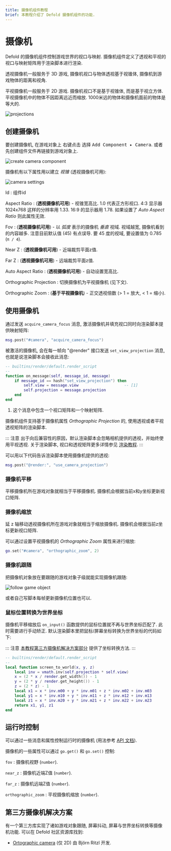 ```yaml
---
title: 摄像机组件教程
brief: 本教程介绍了 Defold 摄像机组件的功能.
---
```


# 摄像机

Defold 的摄像机组件控制游戏世界的视口与映射. 摄像机组件定义了透视和平视的视口与映射矩阵用于渲染脚本进行渲染.

透视摄像机一般服务于 3D 游戏, 摄像机视口与物体透视基于视锥体, 摄像机到游戏物体的距离和视角.

平视摄像机一般服务于 2D 游戏. 摄像机视口不是基于视锥体, 而是基于视立方体. 平视摄像机中的物体不因距离远近而缩放. 1000米远的物体和摄像机面前的物体是等大的.

![projections](images/camera/projections.png)

## 创建摄像机

要创建摄像机, 在游戏对象上 <kbd>右键点击</kbd> 选择 <kbd>Add Component ▸ Camera</kbd>. 或者先创建组件文件再链接到游戏对象上.

![create camera component](images/camera/create.png)

摄像机有以下属性用以建立 *视锥* (透视摄像机可用):

![camera settings](images/camera/settings.png)

Id
: 组件id

Aspect Ratio
: (**透视摄像机可用**) - 视锥宽高比. 1.0 代表正方形视口.  4:3 显示器 1024x768 这样的分辨率用 1.33. 16:9 的显示器用 1.78. 如果设置了 *Auto Aspect Ratio* 则此属性无效.

Fov
: (**透视摄像机可用**) - 以 _弧度_ 表示的摄像机 *垂直* 视域. 视域越宽, 摄像机看到的内容越多. 注意目前默认值 (45) 有点误导. 要 45 度的视域, 要设置值为 0.785 (`π / 4`).

Near Z
: (**透视摄像机可用**) - 近端裁剪平面z值.

Far Z
: (**透视摄像机可用**) - 远端裁剪平面z值.

Auto Aspect Ratio
: (**透视摄像机可用**) - 自动设置宽高比.

Orthographic Projection
: 切换摄像机为平视摄像机 (见下文).

Orthographic Zoom
: (**基于平视摄像机**) - 正交透视倍数 (> 1 = 放大, < 1 = 缩小).


## 使用摄像机

通过发送 `acquire_camera_focus` 消息, 激活摄像机并填充视口同时向渲染脚本提供映射矩阵:

```lua
msg.post("#camera", "acquire_camera_focus")
```

被激活的摄像机, 会在每一帧向 "@render" 接口发送 `set_view_projection` 消息, 也就是说渲染脚本会接收此消息:

```lua
-- builtins/render/default.render_script
--
function on_message(self, message_id, message)
    if message_id == hash("set_view_projection") then
        self.view = message.view                    -- [1]
        self.projection = message.projection
    end
end
```
1. 这个消息中包含一个视口矩阵和一个映射矩阵.

摄像机组件支持基于摄像机属性 *Orthographic Projection* 的, 使用透视或者平视透视矩阵的渲染脚本.

::: 注意
出于向后兼容性的原因，默认渲染脚本会忽略相机提供的透视，并始终使用平视透视. 关于渲染脚本, 视口和透视矩阵更多详情参见 [渲染教程](/manuals/render/#default-view-projection).
:::

可以用以下代码告诉渲染脚本使用摄像机提供的透视:

```lua
msg.post("@render:", "use_camera_projection")
```


### 摄像机平移

平移摄像机所在游戏对象就相当于平移摄像机. 摄像机会根据当前x和y坐标更新视口矩阵.

### 摄像机缩放

延 z 轴移动透视摄像机所在游戏对象就相当于缩放摄像机. 摄像机会根据当前z坐标更新视口矩阵.

可以通过设置平视摄像机的 *Orthographic Zoom* 属性来进行缩放:

```lua
go.set("#camera", "orthographic_zoom", 2)
```

### 摄像机跟随

把摄像机对象放在要跟随的游戏对象子级就能实现摄像机跟随:

![follow game object](images/camera/follow.png)

或者自己写脚本每帧更新摄像机位置也可以.

### 鼠标位置转换为世界坐标

摄像机平移缩放后 `on_input()` 函数提供的鼠标位置就不再与世界坐标匹配了. 此时需要进行手动矫正. 默认渲染脚本里把鼠标/屏幕坐标转换为世界坐标的代码如下:

::: 注意
[本教程第三方摄像机解决方案部分](/manuals/camera/#第三方摄像机解决方案) 提供了坐标转换方法.
:::

```Lua
-- builtins/render/default.render_script
--
local function screen_to_world(x, y, z)
	local inv = vmath.inv(self.projection * self.view)
	x = (2 * x / render.get_width()) - 1
	y = (2 * y / render.get_height()) - 1
	z = (2 * z) - 1
	local x1 = x * inv.m00 + y * inv.m01 + z * inv.m02 + inv.m03
	local y1 = x * inv.m10 + y * inv.m11 + z * inv.m12 + inv.m13
	local z1 = x * inv.m20 + y * inv.m21 + z * inv.m22 + inv.m23
	return x1, y1, z1
end
```


## 运行时控制
可以通过一些消息和属性控制运行时的摄像机 (用法参考 [API 文档](/ref/camera/)).

摄像机的一些属性可以通过 `go.get()` 和 `go.set()` 控制:

`fov`
: 摄像机视野 (`number`).

`near_z`
: 摄像机近端Z值 (`number`).

`far_z`
: 摄像机远端Z值 (`number`).

`orthographic_zoom`
: 平视摄像机缩放 (`number`).


## 第三方摄像机解决方案

有一个第三方库实现了诸如游戏对象跟随, 屏幕抖动, 屏幕与世界坐标转换等摄像机功能. 可以在 Defold 社区资源库找到:

- [Ortographic camera](https://defold.com/assets/orthographic/) (仅 2D) 由 Björn Ritzl 开发.

